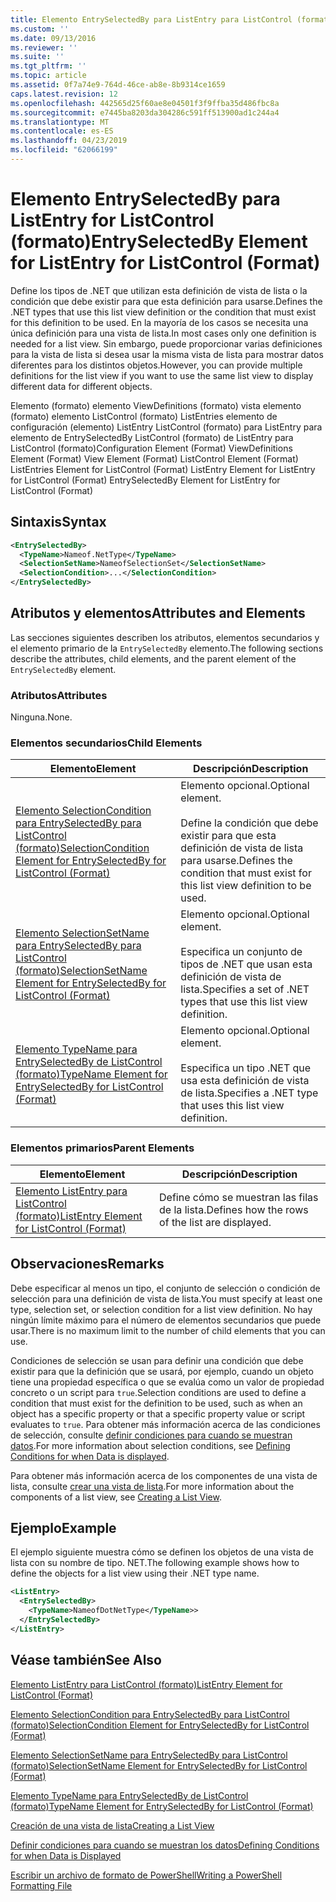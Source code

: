 ```yaml
---
title: Elemento EntrySelectedBy para ListEntry para ListControl (formato) | Microsoft Docs
ms.custom: ''
ms.date: 09/13/2016
ms.reviewer: ''
ms.suite: ''
ms.tgt_pltfrm: ''
ms.topic: article
ms.assetid: 0f7a74e9-764d-46ce-ab8e-8b9314ce1659
caps.latest.revision: 12
ms.openlocfilehash: 442565d25f60ae8e04501f3f9ffba35d486fbc8a
ms.sourcegitcommit: e7445ba8203da304286c591ff513900ad1c244a4
ms.translationtype: MT
ms.contentlocale: es-ES
ms.lasthandoff: 04/23/2019
ms.locfileid: "62066199"
---
```

# <a name="entryselectedby-element-for-listentry-for-listcontrol-format"></a><span data-ttu-id="59866-102">Elemento EntrySelectedBy para ListEntry for ListControl (formato)</span><span class="sxs-lookup"><span data-stu-id="59866-102">EntrySelectedBy Element for ListEntry for ListControl (Format)</span></span>

<span data-ttu-id="59866-103">Define los tipos de .NET que utilizan esta definición de vista de lista o la condición que debe existir para que esta definición para usarse.</span><span class="sxs-lookup"><span data-stu-id="59866-103">Defines the .NET types that use this list view definition or the condition that must exist for this definition to be used.</span></span> <span data-ttu-id="59866-104">En la mayoría de los casos se necesita una única definición para una vista de lista.</span><span class="sxs-lookup"><span data-stu-id="59866-104">In most cases only one definition is needed for a list view.</span></span> <span data-ttu-id="59866-105">Sin embargo, puede proporcionar varias definiciones para la vista de lista si desea usar la misma vista de lista para mostrar datos diferentes para los distintos objetos.</span><span class="sxs-lookup"><span data-stu-id="59866-105">However, you can provide multiple definitions for the list view if you want to use the same list view to display different data for different objects.</span></span>

<span data-ttu-id="59866-106">Elemento (formato) elemento ViewDefinitions (formato) vista elemento (formato) elemento ListControl (formato) ListEntries elemento de configuración (elemento) ListEntry ListControl (formato) para ListEntry para elemento de EntrySelectedBy ListControl (formato) de ListEntry para ListControl (formato)</span><span class="sxs-lookup"><span data-stu-id="59866-106">Configuration Element (Format) ViewDefinitions Element (Format) View Element (Format) ListControl Element (Format) ListEntries Element for ListControl (Format) ListEntry Element for ListEntry for ListControl (Format) EntrySelectedBy Element for ListEntry for ListControl (Format)</span></span>

## <a name="syntax"></a><span data-ttu-id="59866-107">Sintaxis</span><span class="sxs-lookup"><span data-stu-id="59866-107">Syntax</span></span>

```xml
<EntrySelectedBy>
  <TypeName>Nameof.NetType</TypeName>
  <SelectionSetName>NameofSelectionSet</SelectionSetName>
  <SelectionCondition>...</SelectionCondition>
</EntrySelectedBy>
```

## <a name="attributes-and-elements"></a><span data-ttu-id="59866-108">Atributos y elementos</span><span class="sxs-lookup"><span data-stu-id="59866-108">Attributes and Elements</span></span>

<span data-ttu-id="59866-109">Las secciones siguientes describen los atributos, elementos secundarios y el elemento primario de la `EntrySelectedBy` elemento.</span><span class="sxs-lookup"><span data-stu-id="59866-109">The following sections describe the attributes, child elements, and the parent element of the `EntrySelectedBy` element.</span></span>

### <a name="attributes"></a><span data-ttu-id="59866-110">Atributos</span><span class="sxs-lookup"><span data-stu-id="59866-110">Attributes</span></span>

<span data-ttu-id="59866-111">Ninguna.</span><span class="sxs-lookup"><span data-stu-id="59866-111">None.</span></span>

### <a name="child-elements"></a><span data-ttu-id="59866-112">Elementos secundarios</span><span class="sxs-lookup"><span data-stu-id="59866-112">Child Elements</span></span>

|<span data-ttu-id="59866-113">Elemento</span><span class="sxs-lookup"><span data-stu-id="59866-113">Element</span></span>|<span data-ttu-id="59866-114">Descripción</span><span class="sxs-lookup"><span data-stu-id="59866-114">Description</span></span>|
|-------------|-----------------|
|[<span data-ttu-id="59866-115">Elemento SelectionCondition para EntrySelectedBy para ListControl (formato)</span><span class="sxs-lookup"><span data-stu-id="59866-115">SelectionCondition Element for EntrySelectedBy for ListControl  (Format)</span></span>](./selectioncondition-element-for-entryselectedby-for-listcontrol-format.md)|<span data-ttu-id="59866-116">Elemento opcional.</span><span class="sxs-lookup"><span data-stu-id="59866-116">Optional element.</span></span><br /><br /> <span data-ttu-id="59866-117">Define la condición que debe existir para que esta definición de vista de lista para usarse.</span><span class="sxs-lookup"><span data-stu-id="59866-117">Defines the condition that must exist for this list view definition to be used.</span></span>|
|[<span data-ttu-id="59866-118">Elemento SelectionSetName para EntrySelectedBy para ListControl (formato)</span><span class="sxs-lookup"><span data-stu-id="59866-118">SelectionSetName Element for EntrySelectedBy for ListControl (Format)</span></span>](./selectionsetname-element-for-entryselectedby-for-listcontrol-format.md)|<span data-ttu-id="59866-119">Elemento opcional.</span><span class="sxs-lookup"><span data-stu-id="59866-119">Optional element.</span></span><br /><br /> <span data-ttu-id="59866-120">Especifica un conjunto de tipos de .NET que usan esta definición de vista de lista.</span><span class="sxs-lookup"><span data-stu-id="59866-120">Specifies a set of .NET types that use this list view definition.</span></span>|
|[<span data-ttu-id="59866-121">Elemento TypeName para EntrySelectedBy de ListControl (formato)</span><span class="sxs-lookup"><span data-stu-id="59866-121">TypeName Element for EntrySelectedBy for ListControl (Format)</span></span>](./typename-element-for-entryselectedby-for-listcontrol-format.md)|<span data-ttu-id="59866-122">Elemento opcional.</span><span class="sxs-lookup"><span data-stu-id="59866-122">Optional element.</span></span><br /><br /> <span data-ttu-id="59866-123">Especifica un tipo .NET que usa esta definición de vista de lista.</span><span class="sxs-lookup"><span data-stu-id="59866-123">Specifies a .NET type that uses this list view definition.</span></span>|

### <a name="parent-elements"></a><span data-ttu-id="59866-124">Elementos primarios</span><span class="sxs-lookup"><span data-stu-id="59866-124">Parent Elements</span></span>

|<span data-ttu-id="59866-125">Elemento</span><span class="sxs-lookup"><span data-stu-id="59866-125">Element</span></span>|<span data-ttu-id="59866-126">Descripción</span><span class="sxs-lookup"><span data-stu-id="59866-126">Description</span></span>|
|-------------|-----------------|
|[<span data-ttu-id="59866-127">Elemento ListEntry para ListControl (formato)</span><span class="sxs-lookup"><span data-stu-id="59866-127">ListEntry Element for ListControl (Format)</span></span>](./listentry-element-for-listcontrol-format.md)|<span data-ttu-id="59866-128">Define cómo se muestran las filas de la lista.</span><span class="sxs-lookup"><span data-stu-id="59866-128">Defines how the rows of the list are displayed.</span></span>|

## <a name="remarks"></a><span data-ttu-id="59866-129">Observaciones</span><span class="sxs-lookup"><span data-stu-id="59866-129">Remarks</span></span>

<span data-ttu-id="59866-130">Debe especificar al menos un tipo, el conjunto de selección o condición de selección para una definición de vista de lista.</span><span class="sxs-lookup"><span data-stu-id="59866-130">You must specify at least one type, selection set, or selection condition for a list view definition.</span></span> <span data-ttu-id="59866-131">No hay ningún límite máximo para el número de elementos secundarios que puede usar.</span><span class="sxs-lookup"><span data-stu-id="59866-131">There is no maximum limit to the number of child elements that you can use.</span></span>

<span data-ttu-id="59866-132">Condiciones de selección se usan para definir una condición que debe existir para que la definición que se usará, por ejemplo, cuando un objeto tiene una propiedad específica o que se evalúa como un valor de propiedad concreto o un script para `true`.</span><span class="sxs-lookup"><span data-stu-id="59866-132">Selection conditions are used to define a condition that must exist for the definition to be used, such as when an object has a specific property or that a specific property value or script evaluates to `true`.</span></span> <span data-ttu-id="59866-133">Para obtener más información acerca de las condiciones de selección, consulte [definir condiciones para cuando se muestran datos](./defining-conditions-for-displaying-data.md).</span><span class="sxs-lookup"><span data-stu-id="59866-133">For more information about selection conditions, see [Defining Conditions for when Data is displayed](./defining-conditions-for-displaying-data.md).</span></span>

<span data-ttu-id="59866-134">Para obtener más información acerca de los componentes de una vista de lista, consulte [crear una vista de lista](./creating-a-list-view.md).</span><span class="sxs-lookup"><span data-stu-id="59866-134">For more information about the components of a list view, see [Creating a List View](./creating-a-list-view.md).</span></span>

## <a name="example"></a><span data-ttu-id="59866-135">Ejemplo</span><span class="sxs-lookup"><span data-stu-id="59866-135">Example</span></span>

<span data-ttu-id="59866-136">El ejemplo siguiente muestra cómo se definen los objetos de una vista de lista con su nombre de tipo. NET.</span><span class="sxs-lookup"><span data-stu-id="59866-136">The following example shows how to define the objects for a list view using their .NET type name.</span></span>

```xml
<ListEntry>
  <EntrySelectedBy>
    <TypeName>NameofDotNetType</TypeName>>
  </EntrySelectedBy>
</ListEntry>
```

## <a name="see-also"></a><span data-ttu-id="59866-137">Véase también</span><span class="sxs-lookup"><span data-stu-id="59866-137">See Also</span></span>

[<span data-ttu-id="59866-138">Elemento ListEntry para ListControl (formato)</span><span class="sxs-lookup"><span data-stu-id="59866-138">ListEntry Element for ListControl (Format)</span></span>](./listentry-element-for-listcontrol-format.md)

[<span data-ttu-id="59866-139">Elemento SelectionCondition para EntrySelectedBy para ListControl (formato)</span><span class="sxs-lookup"><span data-stu-id="59866-139">SelectionCondition Element for EntrySelectedBy for ListControl (Format)</span></span>](./selectioncondition-element-for-entryselectedby-for-listcontrol-format.md)

[<span data-ttu-id="59866-140">Elemento SelectionSetName para EntrySelectedBy para ListControl (formato)</span><span class="sxs-lookup"><span data-stu-id="59866-140">SelectionSetName Element for EntrySelectedBy for ListControl (Format)</span></span>](./selectionsetname-element-for-entryselectedby-for-listcontrol-format.md)

[<span data-ttu-id="59866-141">Elemento TypeName para EntrySelectedBy de ListControl (formato)</span><span class="sxs-lookup"><span data-stu-id="59866-141">TypeName Element for EntrySelectedBy for ListControl (Format)</span></span>](./typename-element-for-entryselectedby-for-listcontrol-format.md)

[<span data-ttu-id="59866-142">Creación de una vista de lista</span><span class="sxs-lookup"><span data-stu-id="59866-142">Creating a List View</span></span>](./creating-a-list-view.md)

[<span data-ttu-id="59866-143">Definir condiciones para cuando se muestran los datos</span><span class="sxs-lookup"><span data-stu-id="59866-143">Defining Conditions for when Data is Displayed</span></span>](./defining-conditions-for-displaying-data.md)

[<span data-ttu-id="59866-144">Escribir un archivo de formato de PowerShell</span><span class="sxs-lookup"><span data-stu-id="59866-144">Writing a PowerShell Formatting File</span></span>](./writing-a-powershell-formatting-file.md)
